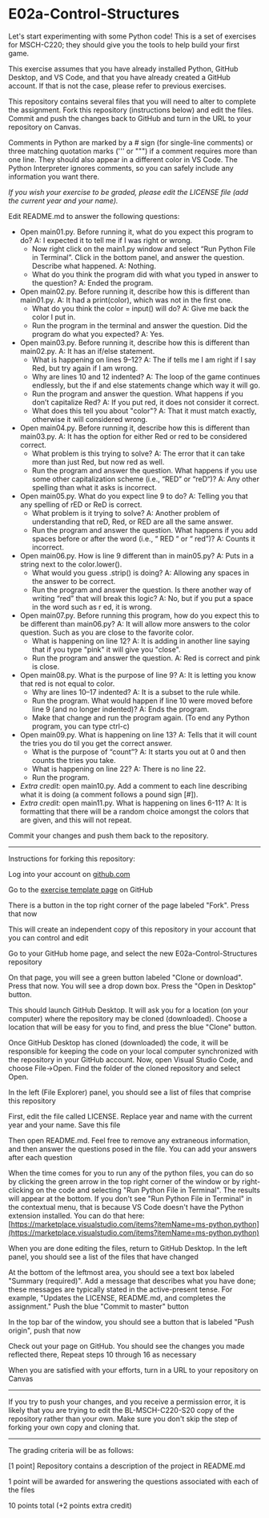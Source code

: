 
# E02a-Control-Structures

Let's start experimenting with some Python code! This is a set of exercises for MSCH-C220; they should give you the tools to help build your first game.
 
This exercise assumes that you have already installed Python, GitHub Desktop, and VS Code, and that you have already created a GitHub account. If that is not the case, please refer to previous exercises.

This repository contains several files that you will need to alter to complete the assignment. Fork this repository (instructions below) and edit the files. Commit and push the changes back to GitHub and turn in the URL to your repository on Canvas.

Comments in Python are marked by a # sign (for single-line comments) or three matching quotation marks (''' or """) if a comment requires more than one line. They should also appear in a different color in VS Code. The Python Interpreter ignores comments, so you can safely include any information you want there.

*If you wish your exercise to be graded, please edit the LICENSE file (add the current year and your name).*

Edit README.md to answer the following questions:

- Open main01.py. Before running it, what do you expect this program to do?
  A: I expected it to tell me if I was right or wrong.
  - Now right click on the main1.py window and select “Run Python File in Terminal”. Click in the bottom panel, and answer the question. Describe what happened.
  A: Nothing.
  - What do you think the program did with what you typed in answer to the question?
  A: Ended the program.
- Open main02.py. Before running it, describe how this is different than main01.py.
  A: It had a print(color), which was not in the first one.
  - What do you think the color = input() will do?
  A: Give me back the color I put in.
  - Run the program in the terminal and answer the question. Did the program do what you expected?
  A: Yes.
- Open main03.py. Before running it, describe how this is different than main02.py.
  A: It has an if/else statement.
  - What is happening on lines 9–12?
  A: The if tells me I am right if I say Red, but try again if I am wrong.
  - Why are lines 10 and 12 indented?
  A: The loop of the game continues endlessly, but the if and else statements change which way it will go.
  - Run the program and answer the question. What happens if you don’t capitalize Red?
  A: If you put red, it does not consider it correct.
  - What does this tell you about "color"?
  A: That it must match exactly, otherwise it will considered wrong.
- Open main04.py. Before running it, describe how this is different than main03.py.
  A: It has the option for either Red or red to be considered correct.
  - What problem is this trying to solve?
  A: The error that it can take more than just Red, but now red as well.
  - Run the program and answer the question. What happens if you use some other capitalization scheme (i.e., “RED” or “reD“)?
  A: Any other spelling than what it asks is incorrect.
- Open main05.py. What do you expect line 9 to do?
  A: Telling you that any spelling of rED or ReD is correct.
  - What problem is it trying to solve?
  A: Another problem of understanding that reD, Red, or RED are all the same answer.
  - Run the program and answer the question. What happens if you add spaces before or after the word (i.e., “ RED “ or “ red”)?
  A: Counts it incorrect.
 - Open main06.py. How is line 9 different than in main05.py?
  A: Puts in a string next to the color.lower(). 
   - What would you guess .strip() is doing?
  A: Allowing any spaces in the answer to be correct. 
   - Run the program and answer the question. Is there another way of writing “red” that will break this logic?
  A: No, but if you put a space in the word such as r ed, it is wrong.
 - Open main07.py. Before running this program, how do you expect this to be different than main06.py?
  A: It will allow more answers to the color question. Such as you are close to the favorite color.
   - What is happening on line 12?
  A: It is adding in another line saying that if you type "pink" it will give you "close".
   - Run the program and answer the question.
  A: Red is correct and pink is close.
 - Open main08.py. What is the purpose of line 9?
  A: It is letting you know that red is not equal to color.
   - Why are lines 10–17 indented?
  A: It is a subset to the rule while.
   - Run the program. What would happen if line 10 were moved before line 9 (and no longer indented)?
  A: Ends the program.
   - Make that change and run the program again. (To end any Python program, you can type ctrl-c)
 - Open main09.py. What is happening on line 13?
  A: Tells that it will count the tries you do til you get the correct answer.
   - What is the purpose of “count”?
  A: It starts you out at 0 and then counts the tries you take.
   - What is happening on line 22?
  A: There is no line 22.
   - Run the program.
 - *Extra credit:* open main10.py. Add a comment to each line describing what it is doing (a comment follows a pound sign [#]).
 - *Extra credit:* open main11.py. What is happening on lines 6-11?
  A: It is formatting that there will be a random choice amongst the colors that are given, and this will not repeat.
  
Commit your changes and push them back to the repository.
 

---

Instructions for forking this repository:
 
Log into your account on [github.com](https://github.com)

Go to the [exercise template page](https://github.com/BL-MSCH-C220-S20/E02a-Control-Structures) on GitHub

There is a button in the top right corner of the page labeled "Fork". Press that now

This will create an independent copy of this repository in your account that you can control and edit

Go to your GitHub home page, and select the new E02a-Control-Structures repository

On that page, you will see a green button labeled "Clone or download". Press that now. You will see a drop down box. Press the "Open in Desktop" button.

This should launch GitHub Desktop. It will ask you for a location (on your computer) where the repository may be cloned (downloaded). Choose a location that will be easy for you to find, and press the blue "Clone" button.

Once GitHub Desktop has cloned (downloaded) the code, it will be responsible for keeping the code on your local computer synchronized with the repository in your GitHub account. Now, open Visual Studio Code, and choose File->Open. Find the folder of the cloned repository and select Open.

In the left (File Explorer) panel, you should see a list of files that comprise this repository

First, edit the file called LICENSE. Replace year and name with the current year and your name. Save this file

Then open README.md. Feel free to remove any extraneous information, and then answer the questions posed in the file. You can add your answers after each question

When the time comes for you to run any of the python files, you can do so by clicking the green arrow in the top right corner of the window or by right-clicking on the code and selecting "Run Python File in Terminal". The results will appear at the bottom. If you don't see "Run Python File in Terminal" in the contextual menu, that is because VS Code doesn't have the Python extension installed. You can do that here: [https://marketplace.visualstudio.com/items?itemName=ms-python.python](https://marketplace.visualstudio.com/items?itemName=ms-python.python)

When you are done editing the files, return to GitHub Desktop. In the left panel, you should see a list of the files that have changed

At the bottom of the leftmost area, you should see a text box labeled "Summary (required)". Add a message that describes what you have done; these messages are typically stated in the active-present tense. For example, "Updates the LICENSE, README.md, and completes the assignment." Push the blue "Commit to master" button

In the top bar of the window, you should see a button that is labeled "Push origin", push that now

Check out your page on GitHub. You should see the changes you made reflected there, Repeat steps 10 through 16 as necessary

When you are satisfied with your efforts, turn in a URL to your repository on Canvas

---
If you try to push your changes, and you receive a permission error, it is likely that you are trying to edit the BL-MSCH-C220-S20 copy of the repository rather than your own. Make sure you don't skip the step of forking your own copy and cloning that.

---

The grading criteria will be as follows:
 
[1 point] Repository contains a description of the project in README.md

1 point will be awarded for answering the questions associated with each of the files

10 points total (+2 points extra credit)
